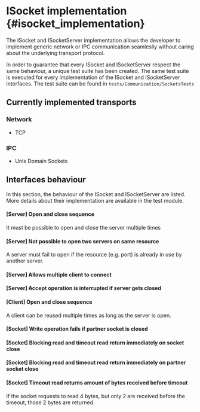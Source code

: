 # ISocket implementation {#isocket_implementation}
The ISocket and ISocketServer implementation allows the developer to implement generic network or IPC communication seamleslly without caring about the underlying transport protocol.

In order to guarantee that every ISocket and ISocketServer respect the same behaviour, a unique test suite has been created. The same test suite is executed for every implementation of the ISocket and ISocketServer interfaces.
The test suite can be found in ```tests/Communication/SocketsTests```

## Currently implemented transports
### Network
- TCP

### IPC
- Unix Domain Sockets

## Interfaces behaviour
In this section, the behaviour of the ISocket and ISocketServer are listed. More details about their implementation are available in the test module.

#### [Server] Open and close sequence
It must be possible to open and close the server multiple times

#### [Server] Not possible to open two servers on same resource
A server must fail to open if the resource (e.g. port) is already in use by another server.

#### [Server] Allows multiple client to connect

#### [Server] Accept operation is interrupted if server gets closed

#### [Client] Open and close sequence
A client can be reused multiple times as long as the server is open.

#### [Socket] Write operation fails if partner socket is closed

#### [Socket] Blocking read and timeout read return immediately on socket close

#### [Socket] Blocking read and timeout read return immediately on partner socket close

#### [Socket] Timeout read returns amount of bytes received before timeout
If the socket requests to read 4 bytes, but only 2 are received before the timeout, those 2 bytes are returned.